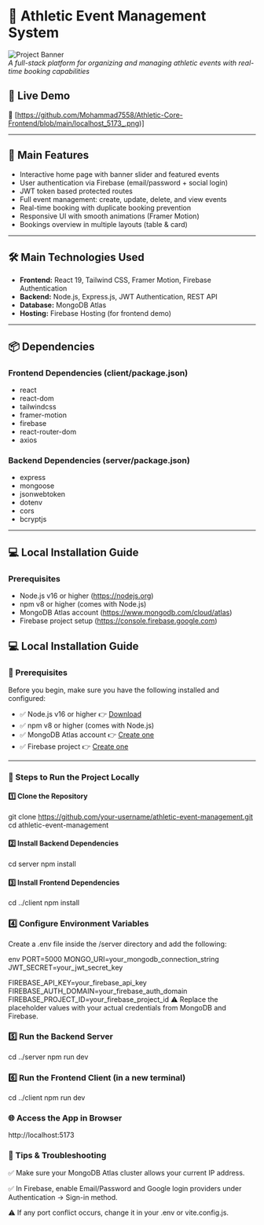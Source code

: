 # 🏅 Athletic Event Management System

![Project Banner](https://github.com/Mohammad7558/Athletic-Core/blob/main/assignment-11-client-sid-64337.web.app_.png)  
*A full-stack platform for organizing and managing athletic events with real-time booking capabilities*

## 🌟 Live Demo
🔗 [https://github.com/Mohammad7558/Athletic-Core-Frontend/blob/main/localhost_5173_.png)]

---

## 🚀 Main Features

- Interactive home page with banner slider and featured events  
- User authentication via Firebase (email/password + social login)  
- JWT token based protected routes  
- Full event management: create, update, delete, and view events  
- Real-time booking with duplicate booking prevention  
- Responsive UI with smooth animations (Framer Motion)  
- Bookings overview in multiple layouts (table & card)

---

## 🛠 Main Technologies Used

- **Frontend:** React 19, Tailwind CSS, Framer Motion, Firebase Authentication  
- **Backend:** Node.js, Express.js, JWT Authentication, REST API  
- **Database:** MongoDB Atlas  
- **Hosting:** Firebase Hosting (for frontend demo)

---

## 📦 Dependencies

### Frontend Dependencies (client/package.json)
- react  
- react-dom  
- tailwindcss  
- framer-motion  
- firebase  
- react-router-dom  
- axios  

### Backend Dependencies (server/package.json)
- express  
- mongoose  
- jsonwebtoken  
- dotenv  
- cors  
- bcryptjs  

---

## 💻 Local Installation Guide

### Prerequisites
- Node.js v16 or higher (https://nodejs.org)  
- npm v8 or higher (comes with Node.js)  
- MongoDB Atlas account (https://www.mongodb.com/cloud/atlas)  
- Firebase project setup (https://console.firebase.google.com)  

## 💻 Local Installation Guide

### 🔧 Prerequisites

Before you begin, make sure you have the following installed and configured:

- ✅ Node.js v16 or higher 👉 [Download](https://nodejs.org)
- ✅ npm v8 or higher (comes with Node.js)
- ✅ MongoDB Atlas account 👉 [Create one](https://www.mongodb.com/cloud/atlas)
- ✅ Firebase project 👉 [Create one](https://console.firebase.google.com)

---

### 🧪 Steps to Run the Project Locally

#### 1️⃣ Clone the Repository
git clone https://github.com/your-username/athletic-event-management.git<br>
cd athletic-event-management

#### 2️⃣ Install Backend Dependencies
cd server
npm install

#### 3️⃣ Install Frontend Dependencies
cd ../client
npm install

### 4️⃣ Configure Environment Variables
Create a .env file inside the /server directory and add the following:

env
PORT=5000
MONGO_URI=your_mongodb_connection_string
JWT_SECRET=your_jwt_secret_key

FIREBASE_API_KEY=your_firebase_api_key
FIREBASE_AUTH_DOMAIN=your_firebase_auth_domain
FIREBASE_PROJECT_ID=your_firebase_project_id
⚠️ Replace the placeholder values with your actual credentials from MongoDB and Firebase.

### 5️⃣ Run the Backend Server
cd ../server
npm run dev

### 6️⃣ Run the Frontend Client (in a new terminal)
cd ../client
npm run dev

### 🌐 Access the App in Browser
http://localhost:5173

### 📌 Tips & Troubleshooting
✅ Make sure your MongoDB Atlas cluster allows your current IP address.

✅ In Firebase, enable Email/Password and Google login providers under Authentication → Sign-in method.

⚠️ If any port conflict occurs, change it in your .env or vite.config.js.
